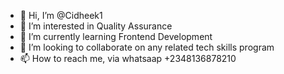 - 👋 Hi, I’m @Cidheek1
- 👀 I’m interested in Quality Assurance
- 🌱 I’m currently learning Frontend Development
- 💞️ I’m looking to collaborate on any related tech skills program
- 📫 How to reach me, via whatsaap +2348136878210

<!---
Cidheek1/Cidheek1 is a ✨ special ✨ repository because its `README.md` (this file) appears on your GitHub profile.
You can click the Preview link to take a look at your changes.
--->
